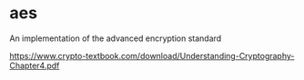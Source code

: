 # aes
An implementation of the advanced encryption standard

https://www.crypto-textbook.com/download/Understanding-Cryptography-Chapter4.pdf
